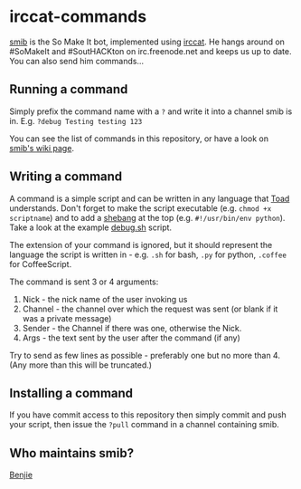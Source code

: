 irccat-commands
===============

[smib][] is the So Make It bot, implemented using [irccat][]. He hangs
around on #SoMakeIt and #SoutHACKton on irc.freenode.net and keeps us up
to date. You can also send him commands...

Running a command
-----------------

Simply prefix the command name with a `?` and write it into a channel
smib is in. E.g. `?debug Testing testing 123`

You can see the list of commands in this repository, or have a look on
[smib's wiki page][smib].

Writing a command
-----------------

A command is a simple script and can be written in any language that
[Toad][] understands. Don't forget to make the script executable (e.g.
`chmod +x scriptname`) and to add a [shebang][] at the top (e.g.
`#!/usr/bin/env python`). Take a look at the example [debug.sh][]
script.

The extension of your command is ignored, but it should represent the
language the script is written in - e.g. `.sh` for bash, `.py` for
python, `.coffee` for CoffeeScript.

The command is sent 3 or 4 arguments:

  1. Nick - the nick name of the user invoking us
  2. Channel - the channel over which the request was sent (or blank if
     it was a private message)
  3. Sender - the Channel if there was one, otherwise the Nick.
  4. Args - the text sent by the user after the command (if any)

Try to send as few lines as possible - preferably one but no more than
4. (Any more than this will be truncated.)

Installing a command
--------------------

If you have commit access to this repository then simply commit and
push your script, then issue the `?pull` command in a channel
containing smib.

Who maintains smib?
-------------------

[Benjie][]

[Toad]: https://wiki.somakeit.org.uk/wiki/Toad
[irccat]: https://github.com/RJ/irccat
[smib]: https://wiki.somakeit.org.uk/wiki/smib
[shebang]: http://en.wikipedia.org/wiki/Shebang_(Unix)
[debug.sh]: https://github.com/so-make-it/irccat-commands/blob/master/debug.sh
[Benjie]: https://wiki.somakeit.org.uk/wiki/User:Benjie
